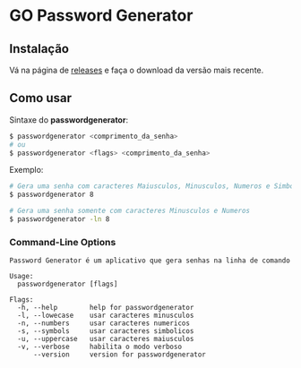 # GO Password Generator

## Instalação

Vá na página de [releases](https://github.com/guilhermerodrigues680/go-password-generator/releases) e faça o download da versão mais recente.

## Como usar

Sintaxe do **passwordgenerator**:

```sh
$ passwordgenerator <comprimento_da_senha>
# ou
$ passwordgenerator <flags> <comprimento_da_senha>
```

Exemplo:

```sh
# Gera uma senha com caracteres Maiusculos, Minusculos, Numeros e Simbolos
$ passwordgenerator 8

# Gera uma senha somente com caracteres Minusculos e Numeros
$ passwordgenerator -ln 8
```

### Command-Line Options

```console
Password Generator é um aplicativo que gera senhas na linha de comando

Usage:
  passwordgenerator [flags]

Flags:
  -h, --help        help for passwordgenerator
  -l, --lowecase    usar caracteres minusculos
  -n, --numbers     usar caracteres numericos
  -s, --symbols     usar caracteres simbolicos
  -u, --uppercase   usar caracteres maiusculos
  -v, --verbose     habilita o modo verboso
      --version     version for passwordgenerator
```